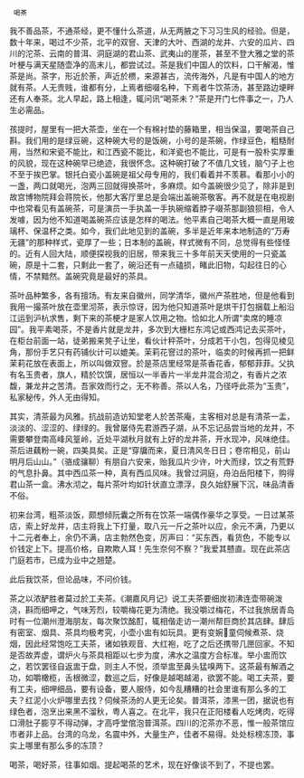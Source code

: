      喝茶 

   我不善品茶，不通茶经，更不懂什么茶道，从无两腋之下习习生风的经验。但是，数十年来，喝过不少茶，北平的双窨、天津的大叶、西湖的龙井、六安的瓜片、四川的沱茶、云南的普洱、洞庭湖的君山茶、武夷山的崖茶，甚至不登大雅之堂的茶叶梗与满天星随壶净的高末儿，都尝试过。茶是我们中国人的饮料，口干解渴，惟茶是尚。茶字，形近於荼，声近於槚，来源甚古，流传海外，凡是有中国人的地方就有茶。人无贵贱，谁都有分，上焉者细啜名种，下焉者牛饮茶汤，甚至路边埂畔还有人奉茶。北人早起，路上相逢，辄问讯“喝茶未？”茶是开门七件事之一，乃人生必需品。 

   孩提时，屋里有一把大茶壶，坐在一个有棉衬垫的藤箱里，相当保温，要喝茶自己斟。我们用的是绿豆碗，这种碗大号的是饭碗，小号的是茶碗，作绿豆色，粗糙耐用，当然和宋瓷不能比，和江西瓷不能比，和洋瓷也不能比，可是有一股朴实厚重的风貌，现在这种碗早已绝迹，我很怀念。这种碗打破了不值几文钱，脑勺子上也不至于挨巴掌。银托白瓷小盖碗是祖父母专用的，我们看着并不羡慕。看那小小的一盏，两口就喝光，泡两三回就得换茶叶，多麻烦。如今盖碗很少见了，除非是到故宫博物院拜会蒋院长，他那大客厅里总是会端出盖碗茶敬客。再不就是在电视剧中也常看见有盖碗茶，可是演员一手执盖一手执碗缩着脖子啜茶那副狼狈相，令人发噱，因为他不知道喝盖碗茶应该是怎样的喝法。他平素自己喝茶大概一直是用玻璃杯、保温杯之类。如今，我们此地见到的盖碗，多半是近年来本地制造的“万寿无疆”的那种样式，瓷厚了一些；日本制的盖碗，样式微有不同，总觉得有些怪怪的。近有人回大陆，顺便探视我的旧居，带来我三十多年前天天使用的一只瓷盖碗，原是十二套，只剩此一套了，碗沿还有一点磕损，睹此旧物，勾起往日的心情，不禁黯然。盖碗究竟是最好的茶具。 

   茶叶品种繁多，各有擅场。有友来自徽州，同学清华，徽州产茶胜地，但是他看到我用一撮茶叶放在壶里沏茶，表示惊讶，因为他只知道茶叶是烘干打包捆载上船沿江运到沪杭求售，剩下来的茶梗才是家人饮用之物。恰如北人所谓“卖席的睡凉园”。我平素喝茶，不是香片就是龙井，多次到大栅栏东鸿记或西鸿记去买茶叶，在柜台前面一站，徒弟搬来凳子让坐，看伙计秤茶叶，分成若干小包，包得见棱见角，那份手艺只有药铺伙计可以媲美。茉莉花窨过的茶叶，临卖的时候再抓一把鲜茉莉花放在表面上，所以叫做双窨。於是茶店里经常是茶香花香，郁郁菲菲。父执有名玉贵者，旗人，精於饮馔，居恒以一半香片一半龙井混合沏之，有香片之浓馥，兼龙井之苦清。吾家效而行之，无不称善。茶以人名，乃径呼此茶为“玉贵”，私家秘传，外人无由得知。 

   其实，清茶最为风雅。抗战前造访知堂老人於苦茶庵，主客相对总是有清茶一盂，淡淡的、涩涩的、绿绿的。我曾屡侍先君游西子湖，从不忘记品尝当地的龙井，不需要攀登南高峰风篁岭，近处平湖秋月就有上好的龙井茶，开水现冲，风味绝佳。茶后进藕粉一碗，四美具矣。正是“穿牖而来，夏日清风冬日日；卷帘相见，前山明月后山山。”（骆成骧聊）有朋自六安来，贻我瓜片少许，叶大而绿，饮之有荒野的气息扑鼻。其中西瓜茶一种，真有西瓜风味。我曾过洞庭，舟泊岳阳楼下，购得君山茶一盒。沸水沏之，每片茶叶均如针状直立漂浮，良久始舒展下沉，味品清香不俗。 

   初来台湾，粗茶淡饭，颇想倾阮囊之所有在饮茶一端偶作豪华之享受。一日过某茶店，索上好龙井，店主将我上下打量，取八元一斤之茶叶以应，余元不满，乃更以十二元者奉上，余仍不满，店主勃然色变，厉声曰：“买东西，看货色，不能专以价钱定上下。提高价格，自欺欺人耳！先生奈何不察？”我爱其戆直。现在此茶店门庭若市，已成为业中之翘楚。 

   此后我饮茶，但论品味，不问价钱。 

   茶之以浓酽胜者莫过於工夫茶。《潮嘉风月记》说工夫茶要细炭初沸连壶带碗泼浇，斟而细呷之，气味芳烈，较嚼梅花更为清绝。我没嚼过梅花，不过我旅居青岛时有一位潮州澄海朋友，每次聚饮酩酊，辄相偕走访一潮州帮巨商於其店肆。肆后有密室、烟具、茶具均极考究，小壶小盅有如玩具。更有变婉童伺候煮茶、烧烟，因此经常饱吃工夫茶，诸如铁观音、大红袍，吃了之后还携带几匣回家。不知是否故弄虚，谓炉火与茶具相距以七步为度，沸水之温度方合标准。举小盅而饮之，若饮罢径自返盅于盘，则主人不悦，须举盅至鼻头猛嗅两下。这茶最有解酒之功，如嚼橄榄，舌根微涩，数巡之后，好像是越喝越渴，欲罢不能。喝工夫茶，要有工夫，细呷细品，要有设备，要人服侍，如今乱糟糟的社会里谁有那么多的工夫？红泥小火炉哪里去找？伺候茶汤的人更无论矣。普洱茶，漆黑一团，据说也有绿色者，泡烹出来黑不溜秋，粤人喜之。在北平，我只在正阳楼看人吃烤肉，吃得口滑肚子膨亨不得动弹，才高呼堂倌泡普洱茶。四川的沱茶亦不恶，惟一般茶馆应市者非上品。台湾的乌龙，名震中外，大量生产，佳者不易得。处处标榜冻顶，事实上哪里有那么多的冻顶？ 

   喝茶，喝好茶，往事如烟。提起喝茶的艺术，现在好像谈不到了，不提也罢。 

